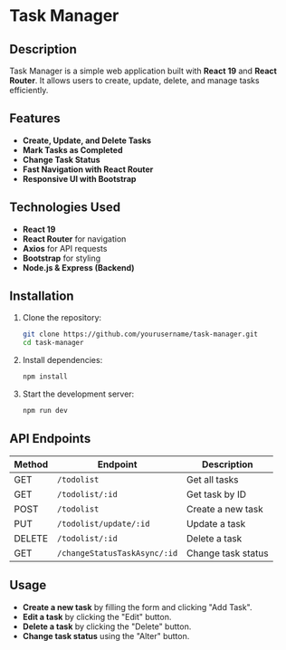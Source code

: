 # Task Manager

## Description
Task Manager is a simple web application built with **React 19** and **React Router**. It allows users to create, update, delete, and manage tasks efficiently.

## Features
- **Create, Update, and Delete Tasks**
- **Mark Tasks as Completed**
- **Change Task Status**
- **Fast Navigation with React Router**
- **Responsive UI with Bootstrap**

## Technologies Used
- **React 19**
- **React Router** for navigation
- **Axios** for API requests
- **Bootstrap** for styling
- **Node.js & Express (Backend)**

## Installation
1. Clone the repository:
   ```sh
   git clone https://github.com/yourusername/task-manager.git
   cd task-manager
   ```
2. Install dependencies:
   ```sh
   npm install
   ```
3. Start the development server:
   ```sh
   npm run dev
   ```

## API Endpoints
| Method | Endpoint                         | Description          |
|--------|----------------------------------|----------------------|
| GET    | `/todolist`                      | Get all tasks        |
| GET    | `/todolist/:id`                  | Get task by ID       |
| POST   | `/todolist`                      | Create a new task    |
| PUT    | `/todolist/update/:id`           | Update a task        |
| DELETE | `/todolist/:id`                  | Delete a task        |
| GET    | `/changeStatusTaskAsync/:id`     | Change task status   |

## Usage
- **Create a new task** by filling the form and clicking "Add Task".
- **Edit a task** by clicking the "Edit" button.
- **Delete a task** by clicking the "Delete" button.
- **Change task status** using the "Alter" button.

